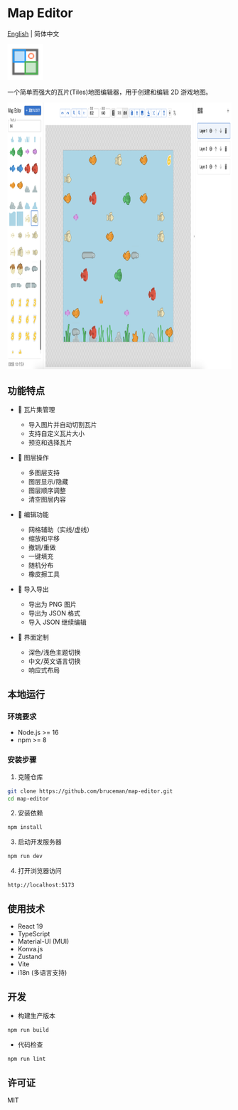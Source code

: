 # Map Editor

[English](README-EN.md) | 简体中文

<img src="public/map-editor.svg" width="80" height="80" alt="Map Editor Logo" />

一个简单而强大的瓦片(Tiles)地图编辑器，用于创建和编辑 2D 游戏地图。

<img src="public/screenshot-1.png" width="800" height="600" alt="Sceeenshot 1" />


## 功能特点

- 🎨 瓦片集管理
  - 导入图片并自动切割瓦片
  - 支持自定义瓦片大小
  - 预览和选择瓦片

- 📝 图层操作
  - 多图层支持
  - 图层显示/隐藏
  - 图层顺序调整
  - 清空图层内容

- 🎯 编辑功能
  - 网格辅助（实线/虚线）
  - 缩放和平移
  - 撤销/重做
  - 一键填充
  - 随机分布
  - 橡皮擦工具

- 💾 导入导出
  - 导出为 PNG 图片
  - 导出为 JSON 格式
  - 导入 JSON 继续编辑

- 🌈 界面定制
  - 深色/浅色主题切换
  - 中文/英文语言切换
  - 响应式布局

## 本地运行

### 环境要求

- Node.js >= 16
- npm >= 8

### 安装步骤

1. 克隆仓库
```bash
git clone https://github.com/bruceman/map-editor.git
cd map-editor
```

2. 安装依赖
```bash
npm install
```

3. 启动开发服务器
```bash
npm run dev
```

4. 打开浏览器访问
```
http://localhost:5173
```

## 使用技术

- React 19
- TypeScript
- Material-UI (MUI)
- Konva.js
- Zustand
- Vite
- i18n (多语言支持)

## 开发

- 构建生产版本
```bash
npm run build
```

- 代码检查
```bash
npm run lint
```

## 许可证

MIT

